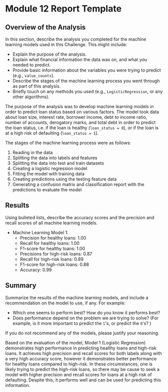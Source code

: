 # Module 12 Report Template

## Overview of the Analysis

In this section, describe the analysis you completed for the machine learning models used in this Challenge. This might include:

* Explain the purpose of the analysis.
* Explain what financial information the data was on, and what you needed to predict.
* Provide basic information about the variables you were trying to predict (e.g., `value_counts`).
* Describe the stages of the machine learning process you went through as part of this analysis.
* Briefly touch on any methods you used (e.g., `LogisticRegression`, or any other algorithms).

The purpose of the analysis was to develop machine learning models in order to predict loan status based on various factors. The model took data about loan size, interest rate, borrower income, debt to income ratio, number of accounts, derogatory marks, and total debt in order to predict the loan status, i.e. if the loan is healthy (`loan_status = 0`), or if the loan is at a high risk of defaulting (`loan_status = 1`).

The stages of the machine learning process were as follows:
1. Reading in the data
2. Splitting the data into labels and features
3. Splitting the data into test and train datasets
4. Creating a logistic regression model
5. Fitting the model with training data
6. Creating predictions using the testing feature data
7. Generating a confusion matrix and classification report with the predictions to evaluate the model

## Results

Using bulleted lists, describe the accuracy scores and the precision and recall scores of all machine learning models.

* Machine Learning Model 1:
    * Precision for healthy loans: 1.00
    * Recall for healthy loans: 1.00
    * F1-score for healthy loans: 1.00
    * Precisions for high-risk loans: 0.87
    * Recall for high-risk loans: 0.89
    * F1-score for high-risk loans: 0.88
    * Accuracy: 0.99


## Summary

Summarize the results of the machine learning models, and include a recommendation on the model to use, if any. For example:

* Which one seems to perform best? How do you know it performs best?
* Does performance depend on the problem we are trying to solve? (For example, is it more important to predict the `1`'s, or predict the `0`'s? )

If you do not recommend any of the models, please justify your reasoning.

Based on the evaluation of the model, Model 1 (Logistic Regression) demonstrates high performance in predicting healthy loans and high-risk loans. It achieves high precision and recall scores for both labels along with a very high accuracy score, however it demonstrates better performance for healthy loans compared to high-risk. In these circumstances, one is likely trying to predict the high-risk loans, so there may be cause to seek a model with higher precision and recall scores for loans at a high risk of defaulting. Despite this, it performs well and can be used for predicting this information.
